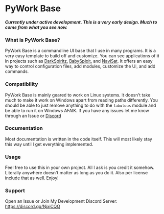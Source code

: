 # PyWork Base
***Currently under active development. This is a very early design. Much to come from what you see now.***

### What is PyWork Base?

PyWork Base is a commandline UI base that I use in many programs. It is a very easy template to build off and customize.
You can see applications of it in projects such as [DarkSpiritz](https://github.com/DarkSpiritz/DarkSpiritz), [BabySploit](https://github.com/M4cs/BabySploit), and [NaviSat](https://github.com/M4cs/NaviSat).
It offers an easy way to control configuration files, add modules, customize the UI, and add commands. 

### Compatibility

PyWork Base is mainly geared to work on Linux systems. It doesn't take much to make it work on Windows apart from reading paths differently. You should be able to just remove anything to do with the `fabulous` module and be able to run it on Windows AFAIK. If you have any issues let me know through an Issue or [Discord](https://discord.gg/NjxjCQQ)

### Documentation
Most documentation is written in the code itself. This will most likely stay this way until I get everything implemented.

### Usage
Feel free to use this in your own project. All I ask is you credit it somehow. Literally anywhere doesn't matter as long as you do it. Also per
license include that as well. Enjoy!

### Support
Open an Issue or Join My Development Discord Server: https://discord.gg/NjxjCQQ
